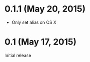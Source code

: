 0.1.1 (May 20, 2015)
====================

- Only set alias on OS X

0.1 (May 17, 2015)
==================

Initial release
